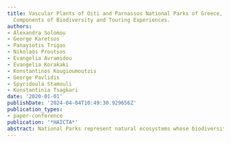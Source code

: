 ```yaml
---
title: Vascular Plants of Oiti and Parnassos National Parks of Greece, as Important
  Components of Biodiversity and Touring Experiences.
authors:
- Alexandra Solomou
- George Karetsos
- Panayiotis Trigas
- Nikolaos Proutsos
- Evangelia Avramidou
- Evangelia Korakaki
- Konstantinos Kougioumoutzis
- George Pavlidis
- Spyridoula Stamouli
- Konstantinia Tsagkari
date: '2020-01-01'
publishDate: '2024-04-04T10:49:30.929656Z'
publication_types:
- paper-conference
publication: '*HAICTA*'
abstract: National Parks represent natural ecosystems whose biodiversity endows them not only with spectacular ecological and scientific value but also with a rich aesthetic and cultural value. Other apparent benefits of National Parks are in their potential for biodiversity conservation and in their appeal to visitors and tourism, and particularly the kind that is concerned with learning about nature and the environment. In this paper, we present the work being done for the AdVENt project, which focuses on researching a particular region of the Parnassos and Oiti National Parks in Greece, with a remarkably diverse endemic flora, and in developing innovative applications in order to enhance the tourism experience in protected areas of particular environmental interest. AdVENt aims to provide technologically advanced multimedia solutions and high-quality content, highlighting the natural beauty of the region.
---
```

